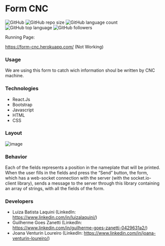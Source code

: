 # Form CNC
![GitHub](https://img.shields.io/github/license/luizalaquini/form-cnc)
![GitHub repo size](https://img.shields.io/github/repo-size/luizalaquini/form-cnc)
![GitHub language count](https://img.shields.io/github/languages/count/luizalaquini/form-cnc)
![GitHub top language](https://img.shields.io/github/languages/top/luizalaquini/form-cnc)
![GitHub followers](https://img.shields.io/github/followers/luizalaquini?label=follow&style=social)

Running Page: 

https://form-cnc.herokuapp.com/ (Not Working)

### Usage
We are using this form to catch wich information shoul be written by CNC machine. 

### Technologies 
- React.Js
- Bootstrap
- Javascript
- HTML
- CSS

### Layout
![image](https://user-images.githubusercontent.com/72242547/187994358-a6f14886-0f7f-4b23-ac04-a9a4a4c9ffb9.png)

### Behavior
Each of the fields represents a position in the nameplate that will be printed. When the user fills in the fields and press the “Send” button, the form, which has a web-socket connection with the server (with the socket.io-client library), sends a message to the server through this library containing an array of strings, with all the fields of the form.

### Developers
- Luiza Batista Laquini (LinkedIn: https://www.linkedin.com/in/luizalaquini/)
- Guilherme Goes Zanetti (LinkedIn: https://www.linkedin.com/in/guilherme-goes-zanetti-0429631a2/)
- Joana Venturin Loureiro (LinkedIn: https://www.linkedin.com/in/joana-venturin-loureiro/)
